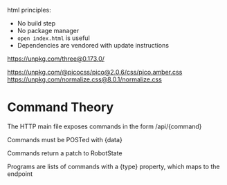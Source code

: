 html principles:

- No build step
- No package manager
- `open index.html` is useful
- Dependencies are vendored with update instructions

https://unpkg.com/three@0.173.0/

https://unpkg.com/@picocss/pico@2.0.6/css/pico.amber.css
https://unpkg.com/normalize.css@8.0.1/normalize.css

# Command Theory

The HTTP main file exposes commands in the form /api/{command}

Commands must be POSTed with {data}

Commands return a patch to RobotState

Programs are lists of commands with a {type} property, which maps to the endpoint
